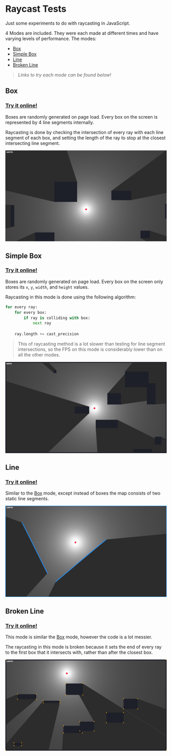 # Raycast Tests 
Just some experiments to do with raycasting in JavaScript.

4 Modes are included. They were each made at different times and have varying levels of performance.
The modes:
 - [Box](#Box)
 - [Simple Box](#Simple-Box)
 - [Line](#Line)
 - [Broken Line](#Broken-Line)

> *Links to try each mode can be found below!*

## Box
### [Try it online!](https://lebster.xyz/projects/sg/experiments/Raycast/?mode=box)
Boxes are randomly generated on page load. Every box on the screen is represented by 4 line segments internally.

Raycasting is done by checking the intersection of every ray with each line segment of each box, and setting the length of the ray to stop at the closest intersecting line segment.

![Image](./modes/images/box.png)

## Simple Box
### [Try it online!](https://lebster.xyz/projects/sg/experiments/Raycast/?mode=sbox)
Boxes are randomly generated on page load. Every box on the screen only stores its `x`, `y`, `width`, and `height` values.

Raycasting in this mode is done using the following algorithm:
```python
for every ray:
    for every box:
        if ray is colliding with box:
            next ray
    
    ray.length += cast_precision
```

> This of raycasting method is a lot slower than testing for line segment intersections, so the FPS on this mode is considerably lower than on all the other modes.

![Image](./modes/images/sbox.png)

## Line
### [Try it online!](https://lebster.xyz/projects/sg/experiments/Raycast/?mode=line)
Similar to the [Box](#Box) mode, except instead of boxes the map consists of two static line segments.

![Image](./modes/images/line.png)

## Broken Line
### [Try it online!](https://lebster.xyz/projects/sg/experiments/Raycast/?mode=bline)
This mode is similar the [Box](#Box) mode, however the code is a lot messier.

The raycasting in this mode is broken because it sets the end of every ray to the first box that it intersects with, rather than after the closest box.

![Image](./modes/images/bline.png)
